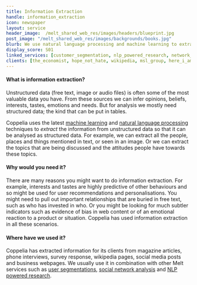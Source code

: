 ```yaml
---
title: Information Extraction
handle: information_extraction
icon: newspaper
layout: service
header_image:  /melt_shared_web_res/images/headers/blueprint.jpg
post_image: "/melt_shared_web_res/images/backgrounds/books.jpg"
blurb: We use natural language processing and machine learning to extract valuable information from free text, images and sound.
display_score: S01
linked_services: [customer_segmentation, nlp_powered_research, network_analysis, data_visualisation]
clients: [the_economist, hope_not_hate, wikipedia, msl_group, here_i_am, maido, beauhurst]
---
```


#### What is information extraction?

Unstructured data (free text, image or audio files) is often some of the most valuable data you have. From these sources we can infer opinions, beliefs, interests, tastes, emotions and needs. But for analysis we mostly need structured data; the kind that can be put in tables. 

Coppelia uses the latest <a href="/tools/machine_learning"> machine learning</a> and <a href="/tools/natural_language_processing"> natural language processing</a> techniques to *extract* the information from unstructured data so that it can be analysed as structured data. For example, we can extract all the people, places and things mentioned in text, or seen in an image. Or we can extract the topics that are being discussed and the attitudes people have towards these topics.

#### Why would you need it?

There are many reasons you might want to do information extraction. For example, interests and tastes are highly predictive of other behaviours and so might be used for user recommendations and personalisations. You might need to pull out important relationships that are buried in free text, such as who has invested in who. Or you might be looking for much subtler indicators such as evidence of bias in web content or of an emotional reaction to a product or situation. Coppelia has used information extraction in all these scenarios.

#### Where have we used it?

Coppelia has extracted information for its clients from magazine articles, phone interviews, survey response, wikipedia pages, social media posts and business webpages. We usually use it in combination with other Melt services such as <a href="/services/customer_segmentation">user segmentations</a>, <a href="/services/network_analysis">social network analysis</a> and <a href="/services/nlp_powered_research">NLP powered research</a>.